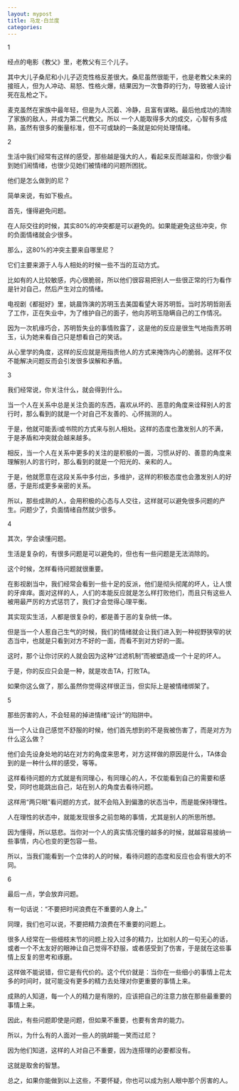 ```yaml
---
layout: mypost
title: 马龙·白兰度
categories: 
---
```


1

经点的电影《教父》里，老教父有三个儿子。

其中大儿子桑尼和小儿子迈克性格反差很大。桑尼虽然很能干，也是老教父未来的接班人，但为人冲动、易怒、性格火爆，结果因为一次鲁莽的行为，导致被人设计死在乱枪之下。

麦克虽然在家族中最年轻，但是为人沉着、冷静，且富有谋略。最后他成功的清除了家族的敌人，并成为第二代教父。所以 一个人能取得多大的成交，心智有多成熟，虽然有很多的衡量标准，但不可或缺的一条就是如何处理情绪。

2

生活中我们经常有这样的感受，那些越是强大的人，看起来反而越温和，你很少看到她们闹情绪，也很少见她们被情绪的问题所困扰。

他们是怎么做到的尼？

简单来说，有如下极点。

首先，懂得避免问题。

在人际交往的时候，其实80%的冲突都是可以避免的。如果能避免这些冲突，你的负面情绪就会少很多。

那么，这80%的冲突主要来自哪里尼？

它们主要来源于人与人相处的时候一些不当的互动方式。

比如有的人比较敏感，内心很脆弱，所以他们很容易把别人一些很正常的行为看作是针对自己，然后产生对立的情绪。

电视剧《都挺好》里，姚晨饰演的苏明玉去美国看望大哥苏明哲。当时苏明哲刚丢了工作，正在失业中，为了维护自己的面子，他向苏明玉隐瞒自己的工作情况。

因为一次机缘巧合，苏明哲失业的事情败露了，这是他的反应是很生气地指责苏明玉，认为她来看自己只是想看自己的笑话。

从心里学的角度，这样的反应就是用指责他人的方式来掩饰内心的脆弱。这样不仅不能解决问题反而会引发很多误解和矛盾。

3

我们经常说，你关注什么，就会得到什么。

当一个人在关系中总是关注负面的东西，喜欢从坏的、恶意的角度来诠释别人的言行时，那么看到的就是一个对自己不友善的、心怀揣测的人。

于是，他就可能丢i或书院的方式来与别人相处。这样的态度也激发别人的不满，于是矛盾和冲突就会越来越多。

相反，当一个人在关系中更多的关注的是积极的一面，习惯从好的、善意的角度来理解别人的言行时，那么看到的就是一个阳光的、亲和的人。

于是，他就愿意在这段关系中多付出，多维护，这样的积极态度也会激发别人的好感，于是形成更多亲密的关系。

所以，那些成熟的人，会用积极的心态与人交往，这样就可以避免很多问题的产生。问题少了，负面情绪自然就少很多。

4

其次，学会读懂问题。

生活是复杂的，有很多问题是可以避免的，但也有一些问题是无法消除的。

这个时候，怎样看待问题就很重要。

在影视剧当中，我们经常会看到一些十足的反派，他们是彻头彻尾的坏人，让人恨的牙痒痒。面对这样的人，人们的本能反应就是怎么样打败他们，而且只有这些人被用最严厉的方式惩罚了，我们才会觉得心理平衡。

其实现实生活，人都是很复杂的，都是善于恶的复杂统一体。

但是当一个人惹自己生气的时候，我们的情绪就会让我们进入到一种视野狭窄的状态当中，也就是只看到对方不好的一面，而看不到对方好的一面。

这时，那个让你讨厌的人就会因为这种“过滤机制”而被塑造成一个十足的坏人。

于是，你的反应只会是一种，就是攻击TA，打败TA。

如果你这么做了，那么虽然你觉得这样很正当，但实际上是被情绪绑架了。

5

那些厉害的人，不会轻易的掉进情绪“设计”的陷阱中。

当一个人让自己感觉不舒服的时候，他们首先想到的不是我被伤害了，而是对方为什么这么做？

他们会先设身处地的站在对方的角度来思考，对方这样做的原因是什么，TA体会到的是一种什么样的感受，等等。

这样看待问题的方式就是有同理心，有同理心的人，不仅能看到自己的需要和感受，同时也能跳出自己，站在别人的角度去看待问题。

这样用“两只眼”看问题的方式，就不会陷入到偏激的状态当中，而是能保持理性。

人在理性的状态中，就能发现很多之前忽略的事情，尤其是别人的所思所想。

因为懂得，所以慈悲。当你对一个人的真实情况懂的越多的时候，就越容易接纳一些事情，内心也变的更包容一些。

所以，当我们能看到一个立体的人的时候，看待问题的态度和反应也会有很大的不同。

6

最后一点，学会放弃问题。

有一句话说：“不要把时间浪费在不重要的人身上。”

同理，我们也可以说，不要把精力浪费在不重要的问题上。

很多人经常在一些细枝末节的问题上投入过多的精力，比如别人的一句无心的话，或者一个不太友好的眼神让自己觉得不舒服，或者感受到了伤害，于是就在这些事情上反复的思考和琢磨。

这样做不能说错，但它是有代价的。这个代价就是：当你在一些细小的事情上花太多的时间时，就可能没有更多的精力去处理对你更重要的事情上来。

成熟的人知道，每一个人的精力是有限的，应该把自己的注意力放在那些最重要的事情上来。

因此，有些问题即使是问题，但如果不重要，也要有舍弃的能力。

所以，为什么有的人面对一些人的挑衅能一笑而过尼？

因为他们知道，这样的人对自己不重要，因为连搭理的必要都没有。

这就是取舍的智慧。

总之，如果你能做到以上这些，不要怀疑，你也可以成为别人眼中那个厉害的人。
